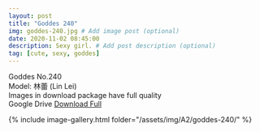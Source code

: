 ```yaml
---
layout: post
title: "Goddes 240"
img: goddes-240.jpg # Add image post (optional)
date: 2020-11-02 08:45:00
description: Sexy girl. # Add post description (optional)
tag: [cute, sexy, goddes]
---
```

Goddes No.240  
Model: 林蕾 (Lin Lei)         
Images in download package have full quality                    
Google Drive [Download Full](http://gestyy.com/ervWS7)

{% include image-gallery.html folder="/assets/img/A2/goddes-240/" %}

